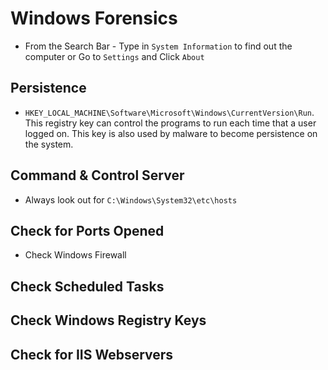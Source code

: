 # Windows Forensics

- From the Search Bar - Type in `System Information` to find out the computer or Go to `Settings` and Click `About`

## Persistence
- `HKEY_LOCAL_MACHINE\Software\Microsoft\Windows\CurrentVersion\Run`. This registry key can control the programs to run each time that a user logged on. This key is also used by malware to become persistence on the system.

## Command & Control Server
- Always look out for `C:\Windows\System32\etc\hosts`

## Check for Ports Opened
- Check Windows Firewall

## Check Scheduled Tasks

## Check Windows Registry Keys

## Check for IIS Webservers


